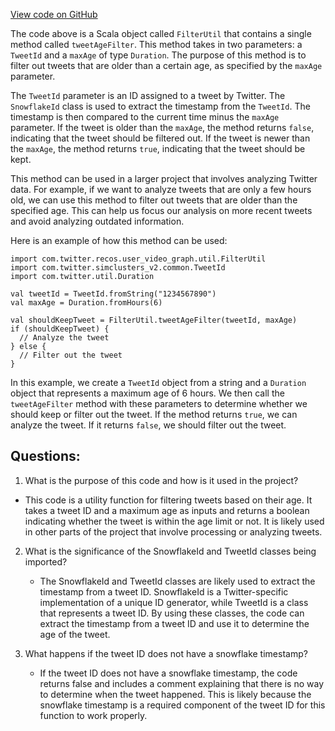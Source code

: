 [View code on GitHub](https://github.com/misbahsy/the-algorithm/src/scala/com/twitter/recos/user_video_graph/util/FilterUtil.scala)

The code above is a Scala object called `FilterUtil` that contains a single method called `tweetAgeFilter`. This method takes in two parameters: a `TweetId` and a `maxAge` of type `Duration`. The purpose of this method is to filter out tweets that are older than a certain age, as specified by the `maxAge` parameter.

The `TweetId` parameter is an ID assigned to a tweet by Twitter. The `SnowflakeId` class is used to extract the timestamp from the `TweetId`. The timestamp is then compared to the current time minus the `maxAge` parameter. If the tweet is older than the `maxAge`, the method returns `false`, indicating that the tweet should be filtered out. If the tweet is newer than the `maxAge`, the method returns `true`, indicating that the tweet should be kept.

This method can be used in a larger project that involves analyzing Twitter data. For example, if we want to analyze tweets that are only a few hours old, we can use this method to filter out tweets that are older than the specified age. This can help us focus our analysis on more recent tweets and avoid analyzing outdated information.

Here is an example of how this method can be used:

```
import com.twitter.recos.user_video_graph.util.FilterUtil
import com.twitter.simclusters_v2.common.TweetId
import com.twitter.util.Duration

val tweetId = TweetId.fromString("1234567890")
val maxAge = Duration.fromHours(6)

val shouldKeepTweet = FilterUtil.tweetAgeFilter(tweetId, maxAge)
if (shouldKeepTweet) {
  // Analyze the tweet
} else {
  // Filter out the tweet
}
```

In this example, we create a `TweetId` object from a string and a `Duration` object that represents a maximum age of 6 hours. We then call the `tweetAgeFilter` method with these parameters to determine whether we should keep or filter out the tweet. If the method returns `true`, we can analyze the tweet. If it returns `false`, we should filter out the tweet.
## Questions: 
 1. What is the purpose of this code and how is it used in the project?
   - This code is a utility function for filtering tweets based on their age. It takes a tweet ID and a maximum age as inputs and returns a boolean indicating whether the tweet is within the age limit or not. It is likely used in other parts of the project that involve processing or analyzing tweets.
   
2. What is the significance of the SnowflakeId and TweetId classes being imported?
   - The SnowflakeId and TweetId classes are likely used to extract the timestamp from a tweet ID. SnowflakeId is a Twitter-specific implementation of a unique ID generator, while TweetId is a class that represents a tweet ID. By using these classes, the code can extract the timestamp from a tweet ID and use it to determine the age of the tweet.
   
3. What happens if the tweet ID does not have a snowflake timestamp?
   - If the tweet ID does not have a snowflake timestamp, the code returns false and includes a comment explaining that there is no way to determine when the tweet happened. This is likely because the snowflake timestamp is a required component of the tweet ID for this function to work properly.